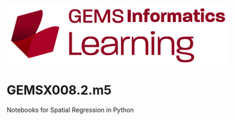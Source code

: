 ![GEMS Learning logo](https://github.com/abjoglekar/GEMS-X003-Geospatial-Analysis-R-Intro/blob/main/images/GEMS%20Informatics%20Learning.png)

# GEMSX008.2.m5
Notebooks for Spatial Regression in Python
